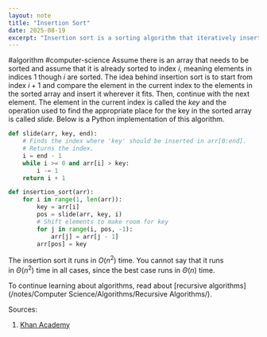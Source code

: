 ```yaml
---
layout: note
title: "Insertion Sort"
date: 2025-08-19
excerpt: "Insertion sort is a sorting algorithm that iteratively inserts elements into a sorted array. It runs in O(n^2) time, with a best-case time complexity of Θ(n)."
---
```


#algorithm #computer-science 
Assume there is an array that needs to be sorted and assume that it is already sorted to index $i$, meaning elements in indices $1$ though $i$ are sorted. The idea behind insertion sort is to start from index $i+1$ and compare the element in the current index to the elements in the sorted array and insert it wherever it fits. Then, continue with the next element. The element in the current index is called the _key_ and the operation used to find the appropriate place for the key in the sorted array is called _slide_. Below is a Python implementation of this algorithm.
```python
def slide(arr, key, end):
    # Finds the index where 'key' should be inserted in arr[0:end].
    # Returns the index.
    i = end - 1
    while i >= 0 and arr[i] > key:
        i -= 1
    return i + 1

def insertion_sort(arr):
    for i in range(1, len(arr)):
        key = arr[i]
        pos = slide(arr, key, i)
        # Shift elements to make room for key
        for j in range(i, pos, -1):
            arr[j] = arr[j - 1]
        arr[pos] = key
```
The insertion sort it runs in $O(n^2)$ time. You cannot say that it runs in $\Theta(n^2)$ time in all cases, since the best case runs in $\Theta(n)$ time.

To continue learning about algorithms, read about [recursive algorithms](/notes/Computer Science/Algorithms/Recursive Algorithms/).

Sources:
1. [Khan Academy](https://www.khanacademy.org/computing/computer-science/algorithms/insertion-sort/a/insertion-sort)